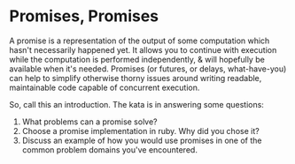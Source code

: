 # Promises, Promises

A promise is a representation of the output of some computation which hasn't necessarily happened yet. It allows you to continue with execution while the computation is performed independently, & will hopefully be available when it's needed. Promises (or futures, or delays, what-have-you) can help to simplify otherwise thorny issues around writing readable, maintainable code capable of concurrent execution.

So, call this an introduction. The kata is in answering some questions:

1. What problems can a promise solve?
2. Choose a promise implementation in ruby. Why did you chose it?
3. Discuss an example of how you would use promises in one of the common problem domains you've encountered.
